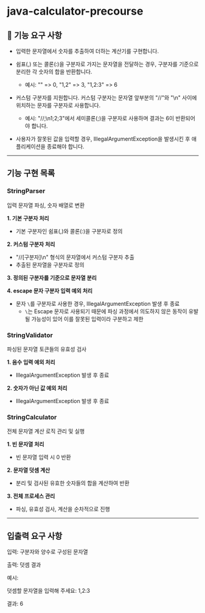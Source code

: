 # java-calculator-precourse

## 🚀 기능 요구 사항
- 입력한 문자열에서 숫자를 추출하여 더하는 계산기를 구현합니다.

- 쉼표(,) 또는 콜론(:)을 구분자로 가지는 문자열을 전달하는 경우, 구분자를 기준으로 분리한 각 숫자의 합을 반환합니다.

  - 예시: "" => 0, "1,2" => 3, "1,2:3" => 6
 
- 커스텀 구분자를 지원합니다. 커스텀 구분자는 문자열 앞부분의 "//"와 "\n" 사이에 위치하는 문자를 구분자로 사용합니다.

  - 예시: "//;\n1;2;3"에서 세미콜론(;)을 구분자로 사용하며 결과는 6이 반환되어야 합니다.
 
- 사용자가 잘못된 값을 입력할 경우, IllegalArgumentException을 발생시킨 후 애플리케이션을 종료해야 합니다.


***

## 기능 구현 목록
### StringParser
입력 문자열 파싱, 숫자 배열로 변환

**1. 기본 구분자 처리**
  - 기본 구분자인 쉼표(,)와 콜론(:)을 구분자로 정의

**2. 커스텀 구분자 처리**
  - "//[구분자]\n" 형식의 문자열에서 커스텀 구분자 추출
  - 추출된 문자열을 구분자로 정의

**3. 정의된 구분자를 기준으로 문자열 분리**

**4. escape 문자 구분자 입력 예외 처리**
  - 문자 `\`를 구분자로 사용한 경우, IllegalArgumentException 발생 후 종료
    - `\`는 Escape 문자로 사용되기 때문에 파싱 과정에서 의도하지 않은 동작이 유발될 가능성이 있어 이를 잘못된 입력이라 구분하고 제한


### StringValidator
파싱된 문자열 토큰들의 유효성 검사

**1. 음수 입력 예외 처리**
  -  IllegalArgumentException 발생 후 종료

**2. 숫자가 아닌 값 예외 처리**
  -  IllegalArgumentException 발생 후 종료


### StringCalculator
전체 문자열 계산 로직 관리 및 실행

**1. 빈 문자열 처리**
  - 빈 문자열 입력 시 0 반환

**2. 문자열 덧셈 계산**
  - 분리 및 검사된 유효한 숫자들의 합을 계산하여 반환

**3. 전체 프로세스 관리**
  - 파싱, 유효성 검사, 계산을 순차적으로 진행


***


## 입출력 요구 사항
입력: 구분자와 양수로 구성된 문자열

출력: 덧셈 결과

예시: 

덧셈할 문자열을 입력해 주세요: 1,2:3

결과: 6

